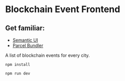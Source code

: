 # Blockchain Event Frontend

## Get familiar:
- [Semantic UI](https://react.semantic-ui.com/)
- [Parcel Bundler](https://parceljs.org/)

A list of blockchain events for every city.

`npm install`

`npm run dev`
